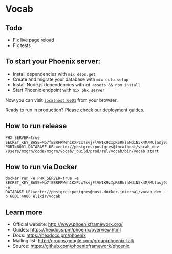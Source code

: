 # Vocab

## Todo

  - Fix live page reload
  - Fix tests

## To start your Phoenix server:

  * Install dependencies with `mix deps.get`
  * Create and migrate your database with `mix ecto.setup`
  * Install Node.js dependencies with `cd assets && npm install`
  * Start Phoenix endpoint with `mix phx.server`

Now you can visit [`localhost:6001`](http://localhost:6001) from your browser.

Ready to run in production? Please [check our deployment guides](https://hexdocs.pm/phoenix/deployment.html).

## How to run release

    PHX_SERVER=true SECRET_KEY_BASE=Mp7fEBRFRWeh1KXPzxTsvjFlVWIK9zIpRSRklaMdiN5k4M/MUlasj9ZrSo9BmEYG PORT=6001 DATABASE_URL=ecto://postgres:postgres@localhost/vocab_dev /Users/mxgrn/code/mxgrn/vocab/_build/prod/rel/vocab/bin/vocab start

## How to run via Docker

    docker run -e PHX_SERVER=true -e SECRET_KEY_BASE=Mp7fEBRFRWeh1KXPzxTsvjFlVWIK9zIpRSRklaMdiN5k4M/MUlasj9ZrSo9BmEYG -e DATABASE_URL=ecto://postgres:postgres@host.docker.internal/vocab_dev -p 6001:4000 elixir/vocab

## Learn more

  * Official website: http://www.phoenixframework.org/
  * Guides: https://hexdocs.pm/phoenix/overview.html
  * Docs: https://hexdocs.pm/phoenix
  * Mailing list: http://groups.google.com/group/phoenix-talk
  * Source: https://github.com/phoenixframework/phoenix
